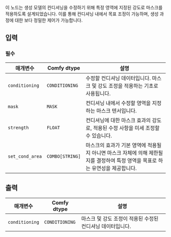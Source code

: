 이 노드는 생성 모델의 컨디셔닝을 수정하기 위해 특정 영역에 지정된 강도로 마스크를 적용하도록 설계되었습니다. 이를 통해 컨디셔닝 내에서 목표 조정이 가능하며, 생성 과정에 대한 보다 정밀한 제어가 가능합니다.

## 입력

### 필수

| 매개변수     | Comfy dtype  | 설명 |
|---------------|--------------|-------------|
| `conditioning` | `CONDITIONING` | 수정할 컨디셔닝 데이터입니다. 마스크 및 강도 조정을 적용하는 기초로 사용됩니다. |
| `mask`        | `MASK`       | 컨디셔닝 내에서 수정할 영역을 지정하는 마스크 텐서입니다. |
| `strength`    | `FLOAT`      | 컨디셔닝에 대한 마스크 효과의 강도로, 적용된 수정 사항을 미세 조정할 수 있습니다. |
| `set_cond_area` | `COMBO[STRING]` | 마스크의 효과가 기본 영역에 적용될지 아니면 마스크 자체에 의해 제한될지를 결정하여 특정 영역을 목표로 하는 유연성을 제공합니다. |

## 출력

| 매개변수     | Comfy dtype  | 설명 |
|---------------|--------------|-------------|
| `conditioning` | `CONDITIONING` | 마스크 및 강도 조정이 적용된 수정된 컨디셔닝 데이터입니다. |
